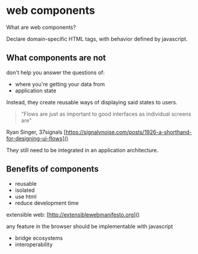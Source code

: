 # web components

What are web components?

Declare domain-specific HTML tags, with behavior defined by javascript.

## What components are not

don't help you answer the questions of:

- where you're getting your data from
- application state

Instead, they create reusable ways of displaying said states to users.

> "Flows are just as important to good interfaces as individual screens are"

Ryan Singer, 37signals [https://signalvnoise.com/posts/1926-a-shorthand-for-designing-ui-flows]()

They still need to be integrated in an application architecture.

## Benefits of components

- reusable
- isolated
- use html
- reduce development time

extensible web: [http://extensiblewebmanifesto.org]()

any feature in the browser should be implementable with javascript

- bridge ecosystems
- interoperability
